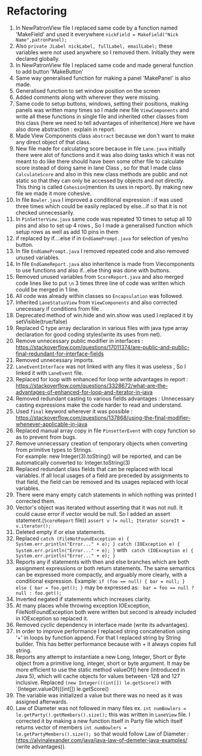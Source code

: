 # Refactoring
1. In NewPatronView file I replaced same code by a function named 'MakeField' and used it everywhere `nickField = MakeField("Nick Name",patronPanel);`
2. Also `private JLabel nickLabel, fullLabel, emailLabel;` these variables were not used anywhere so I removed them. Initially they were declared globally.
3. In NewPatronView file I replaced same code and made general function to add button 'MakeButton'
4. Same way generalised function for making a panel 'MakePanel' is also made.
5. Generalised function to set window position on the screen
6. Added comments along with wherever they were missing.
7. Same code to setup buttons, windows, setting their positions, making panels was written many times so I made new file  `ViewComponents` and write all 
these functions in single file and inherited other classes from this class (here we need to tell advantages of inheritence).Here we have also done abstraction : explain in report.
8. Made View Components class `abstract` because we don't want to make any direct object of that class.
9. New file made for calculating score because in file `Lane.java` initially there were alot of functions and it was also doing tasks which it was not meant to 
do like there should have been some other file to calculate score instead of doing same in lane Class , so for that I made class `CalculateScore` and also in this new 
class methods are public and not static so that they can only be accessed by objects and not directly. This thing is called `Cohesion`(mention its uses in report). By making new file we made it more cohesive.
10. In file `Bowler.java` I improved a conditional expression : if was used three times which could be easily replaced by else...if so that it is not checked 
unnecessarily.
11. In `PinSetterView.java` same code was repeated 10 times to setup all 10 pins and also to set up 4 rows , So I made a generalised function which setup rows as
well as add 10 pins in them 
12. if replaced by if....else if in `EndGamePrompt.java` for selection of yes/no button.
13. In file `EndGamePrompt.java` I removed repeated code and also removed unused variables.
14. In file `EndGameReport.java` also inheritence is made from Viecomponents to use functions and also if...else thing was done with buttons.
15. Removed unused variables from `ScoreReport.java` and also merged code lines like to put `\n` 3 times three line of code was written which could be merged in 1 line.
16. All code was already within classes so `Encapsulation` was followed.
17. Inherited `LaneStatusView` from `ViewComponents` and also corrected unecessary if conditions from file .
18. Deprecated method of win.hide and win.show was used I replaced it by setVisible(true/false)
19. Replaced C type array declaration in various files with java type array declaration for good coding styles(write its uses from net).
20. Remove unnecessary public modifier in interfaces : https://stackoverflow.com/questions/17011374/are-public-and-public-final-redundant-for-interface-fields
21. Removed unnecessary imports.
22. `LaneEventInterface` was not linked with any files it was useless , So I linked it with `LaneEvent` file.
23. Replaced for loop with enhanced for loop write advantages in report : https://stackoverflow.com/questions/3328672/what-are-the-advantages-of-enhanced-for-loop-and-iterator-in-java
24. Removed redundant casting to various fields advantages : Unnecessary casting expressions make the code harder to read and understand.
25. Used `final` keyword wherever  it was possible : https://stackoverflow.com/questions/137868/using-the-final-modifier-whenever-applicable-in-java
26. Replaced manual array copy in file `PinsetterEvent` with copy function so as to prevent from bugs.
27. Remove unnecessary creation of temporary objects when converting from primitive types to Strings.         
    For example:    new Integer(3).toString()  will be reported, and can be automatically converted to:  Integer.toString(3)                                                        
28. Replaced redundant class fields that can be replaced with local variables. If all local usages of a field are preceded by assignments to that field, the field can be removed 
    and its usages replaced with local variables.              
29. There were many empty catch statements in which nothing was printed I corrected them.
30. Vector's object was iterated without  asserting that it was not null. It could cause error if vector would be null. So I added an assert statement.(`ScoreReport` file))
`assert v != null;
 Iterator scoreIt = v.iterator();`                                       
31. Deleted empty if or else statements.   
32. Replaced `catch (FileNotFoundException e) {
              			System.err.println("Error..." + e);
              		} catch (IOException e) {
              			System.err.println("Error..." + e);
              		}` with ` catch (IOException e) {
                             			System.err.println("Error..." + e);
                             		}`                         
33. Reports any if statements with then and else branches which are both assignment expressions or both return statements. The same semantics can be expressed more compactly, and arguably more clearly, with a conditional expression. Example:
     `if (foo == null) {
       bar = null;
     } else {
       bar = foo.get();
     }`
   may be expressed as:
    ` bar = foo == null ? null : foo.get();`
34. Inverted negated if statements which increases clarity.
35. At many places while throwing exception IOException, FileNotFoundException both  were written but second is already included in IOException so replaced it.
36. Removed cyclic dependency in interface made (write its advantages).
37. In order to improve performance I replaced string concatenation using '+' in loops by function append.
For that I replaced string by String builder. This has better performance because with + it always copies full string.
38. Reports any attempt to instantiate a new Long, Integer, Short or Byte object from a primitive long, integer, short or byte argument. It may be more efficient to use the static method valueOf() here (introduced in Java 5), which will cache objects for values between -128 and 127 inclusive.
Replaced `(new Integer(((int[]) le.getScore()` with `(Integer.valueOf(((int[]) le.getScore()
39. The variable was initialized a value but there was no need as it was assigned afterwards.
40. Law of Diameter was not followed in many files ex. `int numBowlers = le.getParty().getMembers().size();` this was written in `LaneView` file. I corrected it by making a new
function itself in Party file which itself returns vector of members `int numBowlers = le.getPartyMembers().size(); `so that would follow Law of Diameter : https://alvinalexander.com/java/java-law-of-demeter-java-examples/ (write advantages)).
  

 
 
 		

